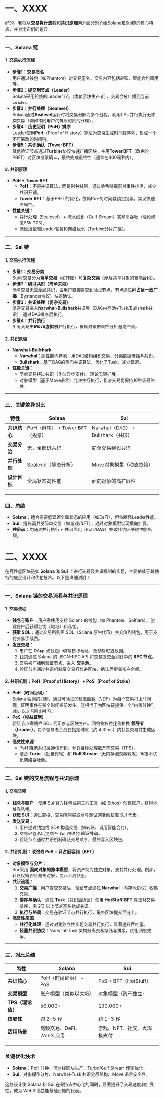 # 一、XXXX



好的，我将从**交易执行流程**和**共识原理**两方面分别介绍Solana和Sui链的核心特点，并对比它们的差异：

---

### 一、Solana 链
#### 1. **交易执行流程**
   - **步骤1：交易签名**  
     用户通过钱包（如Phantom）对交易签名，交易内容包括转账、智能合约调用等。
   - **步骤2：提交到节点（Leader）**  
     Solana采用轮换的Leader节点（类似区块生产者），交易会被广播到当前Leader。
   - **步骤3：并行处理（Sealevel）**  
     Solana通过**Sealevel**运行时将交易分解为多个线程，利用GPU并行执行无冲突交易（例如不同用户的转账可同时处理）。
   - **步骤4：历史证明（PoH）排序**  
     Leader使用**PoH**（Proof of History）算法为交易生成时间戳序列，形成一个不可篡改的时间链。
   - **步骤5：共识确认（Tower BFT）**  
     其他验证节点通过**Turbine**协议快速广播区块，并用**Tower BFT**（改良的PBFT）对区块投票确认，最终完成最终性（通常在400毫秒内）。

#### 2. **共识原理**
   - **PoH + Tower BFT**  
     - **PoH**：不是共识算法，而是时钟机制，通过哈希链提前对事件排序，减少共识开销。  
     - **Tower BFT**：基于PBFT的优化，依赖PoH的时间戳锁定投票，实现快速终局性。
   - **性能关键**：  
     - 并行处理（Sealevel） + 流水线化（Gulf Stream）实现高吞吐（理论峰值65k TPS）。  
     - 低延迟依赖Leader轮换和网络优化（Turbine分片广播）。

---

### 二、Sui 链
#### 1. **交易执行流程**
   - **步骤1：交易分类**  
     Sui将交易分为**简单交易**（如转账）和**复杂交易**（涉及共享对象的智能合约）。
   - **步骤2：绕过共识（简单交易）**  
     简单交易无需全局共识，由用户直接提交到验证节点，节点通过**拜占庭一致广播**（Bystander协议）快速确认。
   - **步骤3：共识处理（复杂交易）**  
     复杂交易进入**Narwhal-Bullshark**共识层（DAG内存池+Tusk/Bullshark共识），通过DAG排序后执行。
   - **步骤4：并行执行**  
     所有交易由**Move虚拟机**并行执行，依赖对象依赖性分析避免冲突。

#### 2. **共识原理**
   - **Narwhal-Bullshark**  
     - **Narwhal**：高性能内存池，用DAG结构组织交易，分离数据传播与共识。  
     - **Bullshark**：基于DAG的热门共识算法，优化了Tusk，减少延迟。
   - **性能关键**：  
     - 简单交易绕过共识（类似异步支付），理论无限扩展。  
     - 对象模型（基于Move语言）允许并行执行，复杂交易仍保持10秒级最终性。

---

### 三、关键差异对比
| 特性                | Solana                          | Sui                            |
|---------------------|--------------------------------|--------------------------------|
| **共识核心**         | PoH（排序） + Tower BFT（投票） | Narwhal（DAG） + Bullshark（共识） |
| **交易分治**         | 无，全部进共识                 | 简单交易绕过共识               |
| **并行处理**         | Sealevel（静态分析）           | Move对象模型（动态依赖）       |
| **设计目标**         | 全局状态高性能                 | 面向对象的高扩展性             |

---

### 四、总结
- **Solana**：适合需要低延迟全局状态的应用（如DeFi），但依赖强Leader性能。  
- **Sui**：擅长高并发简单交易（如游戏/NFT），通过对象模型实现横向扩展。  
- **共同点**：均通过并行执行 + 共识优化（PoH/DAG）突破传统区块链性能瓶颈。


# 二、XXXX



在高性能区块链如 **Solana** 和 **Sui** 上进行交易及共识机制的实现，主要依赖于其独特的底层设计和优化技术。以下是详细说明：

---

### **一、Solana 链的交易流程与共识原理**
#### **1. 交易流程**
- **钱包与账户**：用户需使用支持 Solana 的钱包（如 Phantom、Solflare），创建账户后获得公钥（地址）和私钥。
- **获取 SOL**：通过交易所购买 SOL（Solana 原生代币）并充值到钱包，用于支付交易手续费。
- **发送交易**：
  1. 用户在 DApp 或钱包中填写目标地址、金额及可选数据。
  2. 钱包通过 Solana 的 JSON-RPC API 将交易提交至网络中的 **RPC 节点**。
  3. 交易被广播到验证节点，进入 **交易池**。
  4. 验证节点通过共识机制将交易打包进区块，确认后更新账户余额。

#### **2. 共识机制：PoH（Proof of History） + PoS（Proof of Stake）**
- **PoH（时间证明）**：  
  Solana 独创的机制，通过可验证的延迟函数（VDF）为每个交易打上时间戳，证明事件在某个时间点前发生。这相当于为区块链提供一个“内置时钟”，减少节点间同步时间。
- **PoS（权益证明）**：  
  验证节点需质押 SOL 代币参与区块生产。网络按权益比例轮换 **领导者（Leader）**，每个领导者负责在指定时隙（约 400ms）内打包交易并生成区块。
- **高效性来源**：
  - PoH 降低共识层通信开销，允许每秒处理数万笔交易（TPS）。
  - 结合 **Turbo**（批量传输）和 **Gulf Stream**（无内存池交易转发）等技术优化网络吞吐量。

---

### **二、Sui 链的交易流程与共识原理**
#### **1. 交易流程**
- **钱包与账户**：使用 Sui 官方钱包或第三方工具（如 Ethos）创建账户，获得地址和私钥。
- **获取 SUI**：通过空投、交易所购买或参与测试网活动获取 SUI 代币。
- **发送交易**：
  1. 用户通过钱包或 SDK 构造交易（如转账、调用智能合约）。
  2. 交易经签名后提交至 Sui 网络的 **验证节点**。
  3. 验证节点通过共识机制确认交易顺序，最终写入区块链。

#### **2. 共识机制：改进的 PoS + 拜占庭容错（BFT）**
- **对象模型与分片**：  
  Sui 采用 **面向对象的账本模型**，将资产视为独立对象，支持并行处理。例如，转账仅需验证相关对象，而非全局状态。
- **共识流程**：
  1. **交易广播**：用户提交交易后，验证节点通过 **Narwhal**（内存池协议）收集交易。
  2. **排序与确认**：通过 **Tusk**（共识层协议）使用 **HotStuff-BFT** 算法对交易排序，需 2/3 以上节点签名达成共识。
  3. **执行与终局**：交易在验证节点并行执行，最终区块提交至链上。
- **高效性来源**：
  - **并行化处理**：通过对象独立性实现交易并行执行，显著提升吞吐量。
  - **轻量共识协议**：Narwhal-Tusk 架构分离交易存储与排序，优化网络效率。

---

### **三、对比总结**
| **特性**         | **Solana**                          | **Sui**                          |
|------------------|-------------------------------------|----------------------------------|
| **共识核心**     | PoH（时间证明） + PoS               | PoS + BFT（HotStuff）            |
| **交易模型**     | 账户模型（类似以太坊）              | 对象模型（资产独立）             |
| **TPS（理论值）**| 50,000+                             | 100,000+                         |
| **终局性**       | 约 2-5 秒                           | 约 1-3 秒                        |
| **适用场景**     | 高频交易、DeFi、Web3 应用           | 游戏、NFT、社交、大规模支付      |

---

### **关键优化技术**
- **Solana**：PoH 时钟、流水线区块生产、Turbo/Gulf Stream 传输优化。
- **Sui**：对象模型分片、Narwhal-Tusk 共识分层架构、Move 语言安全性。

这些设计使 Solana 和 Sui 在保持去中心化的同时，显著提升了交易速度和扩展性，成为 Web3 高性能基础设施的代表。
